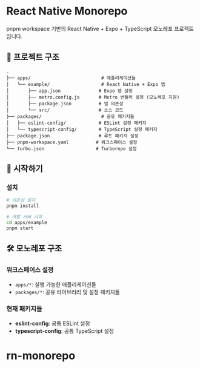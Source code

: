 # React Native Monorepo

pnpm workspace 기반의 React Native + Expo + TypeScript 모노레포 프로젝트입니다.

## 📁 프로젝트 구조

```
.
├── apps/                          # 애플리케이션들
│   └── example/                   # React Native + Expo 앱
│       ├── app.json              # Expo 앱 설정
│       ├── metro.config.js       # Metro 번들러 설정 (모노레포 지원)
│       ├── package.json          # 앱 의존성
│       └── src/                  # 소스 코드
├── packages/                      # 공유 패키지들
│   ├── eslint-config/            # ESLint 설정 패키지
│   └── typescript-config/        # TypeScript 설정 패키지
├── package.json                  # 루트 패키지 설정
├── pnpm-workspace.yaml          # 워크스페이스 설정
└── turbo.json                   # Turborepo 설정
```

## 🚀 시작하기

### 설치
```bash
# 의존성 설치
pnpm install

# 개발 서버 시작
cd apps/example
pnpm start
```

## 🛠️ 모노레포 구조

### 워크스페이스 설정
- `apps/*`: 실행 가능한 애플리케이션들
- `packages/*`: 공유 라이브러리 및 설정 패키지들

### 현재 패키지들
- **eslint-config**: 공통 ESLint 설정
- **typescript-config**: 공통 TypeScript 설정

# rn-monorepo
